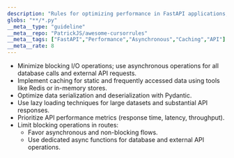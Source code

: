 ```yaml
---
description: "Rules for optimizing performance in FastAPI applications, including asynchronous operations and caching."
globs: "**/*.py"
__meta__type: "guideline"
__meta__repo: "PatrickJS/awesome-cursorrules"
__meta__tags: ["FastAPI","Performance","Asynchronous","Caching","API"]
__meta__rate: 8
---
```

- Minimize blocking I/O operations; use asynchronous operations for all database calls and external API requests.
- Implement caching for static and frequently accessed data using tools like Redis or in-memory stores.
- Optimize data serialization and deserialization with Pydantic.
- Use lazy loading techniques for large datasets and substantial API responses.
- Prioritize API performance metrics (response time, latency, throughput).
- Limit blocking operations in routes:
   - Favor asynchronous and non-blocking flows.
   - Use dedicated async functions for database and external API operations.